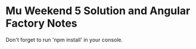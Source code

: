 # Mu Weekend 5 Solution and Angular Factory Notes

Don't forget to run 'npm install' in your console.
